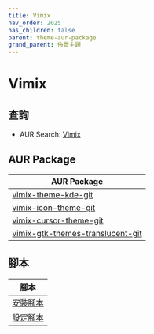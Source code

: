```yaml
---
title: Vimix
nav_order: 2025
has_children: false
parent: theme-aur-package
grand_parent: 佈景主題
---
```



# Vimix


## 查詢

* AUR Search: [Vimix](https://aur.archlinux.org/packages?O=0&SeB=nd&K=Vimix&outdated=&SB=m&SO=d&PP=50&submit=Go)


## AUR Package

| AUR Package |
| --- |
| [vimix-theme-kde-git](https://aur.archlinux.org/packages/vimix-theme-kde-git) |
| [vimix-icon-theme-git](https://aur.archlinux.org/packages/vimix-icon-theme-git) |
| [vimix-cursor-theme-git](https://aur.archlinux.org/packages/vimix-cursor-theme-git) |
| [vimix-gtk-themes-translucent-git](https://aur.archlinux.org/packages/vimix-gtk-themes-translucent-git) |


## 腳本

| 腳本 |
| --- |
| [安裝腳本](https://github.com/samwhelp/ezarcher-adjustment/tree/main/prototype/theme/vimix) |
| [設定腳本](https://github.com/samwhelp/ezarcher-adjustment/tree/main/prototype/de/kde-plasma/part/style/kde-plasma-style-vimix-dark-breeze) |
